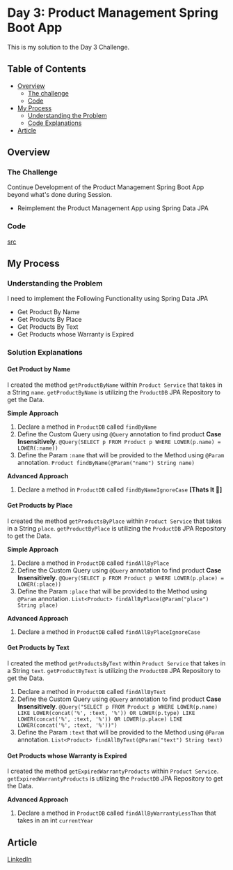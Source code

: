 # Day 3: Product Management Spring Boot App

This is my solution to the Day 3 Challenge.

## Table of Contents

- [Overview](#overview)
  - [The challenge](#the-challenge)
  - [Code](#code)
- [My Process](#my-process)
  - [Understanding the Problem](#understanding-the-problem)
  - [Code Explanations](#code-explanation)
- [Article](#article)

## Overview

### The Challenge

Continue Development of the Product Management Spring Boot App beyond what's
done during Session.

- Reimplement the Product Management App using Spring Data JPA

### Code

[src](./ProductManagement/src/main/java/com/shivangam/ProductManagement/)

## My Process

### Understanding the Problem

I need to implement the Following Functionality using Spring Data JPA

- Get Product By Name
- Get Products By Place
- Get Products By Text
- Get Products whose Warranty is Expired

### Solution Explanations

#### Get Product by Name

I created the method `getProductByName` within `Product Service` that takes in a
String `name`. `getProductByName` is utilizing the `ProductDB` JPA Repository to
get the Data.

**Simple Approach**

1. Declare a method in `ProductDB` called `findByName`
2. Define the Custom Query using `@Query` annotation to find product **Case
   Insensitively**.
   `@Query(SELECT p FROM Product p WHERE LOWER(p.name) = LOWER(:name))`
3. Define the Param `:name` that will be provided to the Method using `@Param`
   annotation. `Product findByName(@Param("name") String name)`

**Advanced Approach**

1.  Declare a method in `ProductDB` called `findByNameIgnoreCase` **[Thats It
    🤣]**

#### Get Products by Place

I created the method `getProductsByPlace` within `Product Service` that takes in
a String `place`. `getProductByPlace` is utilizing the `ProductDB` JPA
Repository to get the Data.

**Simple Approach**

1. Declare a method in `ProductDB` called `findAllByPlace`
2. Define the Custom Query using `@Query` annotation to find product **Case
   Insensitively**.
   `@Query(SELECT p FROM Product p WHERE LOWER(p.place) = LOWER(:place))`
3. Define the Param `:place` that will be provided to the Method using `@Param`
   annotation. `List<Product> findAllByPlace(@Param("place") String place)`

**Advanced Approach**

1.  Declare a method in `ProductDB` called `findAllByPlaceIgnoreCase`

#### Get Products by Text

I created the method `getProductsByText` within `Product Service` that takes in
a String `text`. `getProductByText` is utilizing the `ProductDB` JPA Repository
to get the Data.

1. Declare a method in `ProductDB` called `findAllByText`
2. Define the Custom Query using `@Query` annotation to find product **Case
   Insensitively**.
   `@Query("SELECT p FROM Product p WHERE LOWER(p.name) LIKE LOWER(concat('%', :text, '%')) OR LOWER(p.type) LIKE LOWER(concat('%', :text, '%')) OR LOWER(p.place) LIKE LOWER(concat('%', :text, '%'))")`
3. Define the Param `:text` that will be provided to the Method using `@Param`
   annotation. `List<Product> findAllByText(@Param("text") String text)`

#### Get Products whose Warranty is Expired

I created the method `getExpiredWarrantyProducts` within `Product Service`.
`getExpiredWarrantyProducts` is utilizing the `ProductDB` JPA Repository to get
the Data.

**Advanced Approach**

1.  Declare a method in `ProductDB` called `findAllByWarrantyLessThan` that
    takes in an int `currentYear`

## Article

[LinkedIn]()
